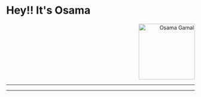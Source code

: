 # Hey!! It's Osama

<p align="right">
  <img src="https://github.com/user-attachments/assets/62fce6df-f97c-4831-b76a-6cf5cb70be82" alt="Osama Gamal" width="150" />
</p>

---
---
